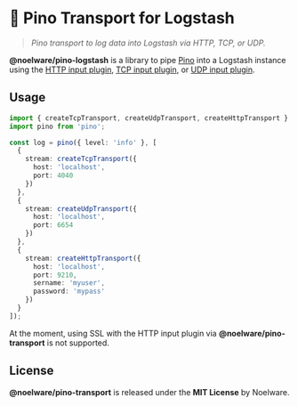 # 🌲 Pino Transport for Logstash

> _Pino transport to log data into Logstash via HTTP, TCP, or UDP._

**@noelware/pino-logstash** is a library to pipe [Pino](https://npm.im/pino) into a Logstash instance using the [HTTP input plugin](https://www.elastic.co/guide/en/logstash/current/plugins-inputs-http.html), [TCP input plugin](https://www.elastic.co/guide/en/logstash/current/plugins-inputs-tcp.html), or [UDP input plugin](https://www.elastic.co/guide/en/logstash/current/plugins-inputs-udp.html).

## Usage

```typescript
import { createTcpTransport, createUdpTransport, createHttpTransport } from '@noelware/pino-logstash';
import pino from 'pino';

const log = pino({ level: 'info' }, [
  {
    stream: createTcpTransport({
      host: 'localhost',
      port: 4040
    })
  },
  {
    stream: createUdpTransport({
      host: 'localhost',
      port: 6654
    })
  },
  {
    stream: createHttpTransport({
      host: 'localhost',
      port: 9210,
      sername: 'myuser',
      password: 'mypass'
    })
  }
]);
```

At the moment, using SSL with the HTTP input plugin via **@noelware/pino-transport** is not supported.

## License

**@noelware/pino-transport** is released under the **MIT License** by Noelware.

